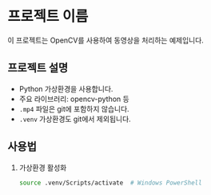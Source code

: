 # 프로젝트 이름

이 프로젝트는 OpenCV를 사용하여 동영상을 처리하는 예제입니다.

## 프로젝트 설명

- Python 가상환경을 사용합니다.
- 주요 라이브러리: opencv-python 등
- `.mp4` 파일은 git에 포함하지 않습니다.
- `.venv` 가상환경도 git에서 제외됩니다.

## 사용법

1. 가상환경 활성화
   ```bash
   source .venv/Scripts/activate  # Windows PowerShell
